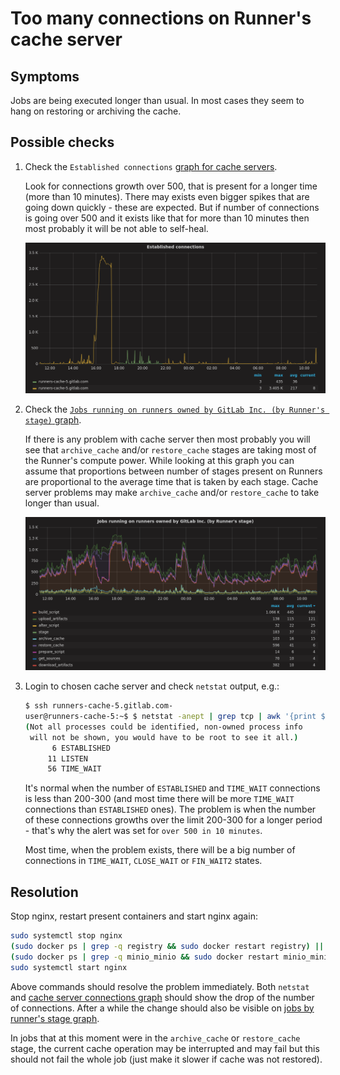# Too many connections on Runner's cache server

## Symptoms

Jobs are being executed longer than usual. In most cases they seem to hang on restoring or archiving the cache.

## Possible checks

1. Check the `Established connections` [graph for cache servers][cache server connections graph].

    Look for connections growth over 500, that is present for a longer time (more than 10 minutes). There may exists
    even bigger spikes that are going down quickly - these are expected. But if number of connections is going over
    500 and it exists like that for more than 10 minutes then most probably it will be not able to self-heal.

    ![Too many connections to cache server](../img/cache_server_too_many_connections.png)

1. Check the [`Jobs running on runners owned by GitLab Inc. (by Runner's stage)` graph][jobs by runner's stage graph].

    If there is any problem with cache server then most probably you will see that `archive_cache` and/or
    `restore_cache` stages are taking most of the Runner's compute power. While looking at this graph you can assume
    that proportions between number of stages present on Runners are proportional to the average time that is taken by
    each stage. Cache server problems may make `archive_cache` and/or `restore_cache` to take longer than usual.

    ![Runners by stage - cache server problem](../img/runners_by_stage_problem_with_cache.png)

1. Login to chosen cache server and check `netstat` output, e.g.:

    ```bash
    $ ssh runners-cache-5.gitlab.com-
    user@runners-cache-5:~$ $ netstat -anept | grep tcp | awk '{print $6}' | sort | uniq -c | sort -g
    (Not all processes could be identified, non-owned process info
     will not be shown, you would have to be root to see it all.)
          6 ESTABLISHED
         11 LISTEN
         56 TIME_WAIT
    ```

    It's normal when the number of `ESTABLISHED` and `TIME_WAIT` connections is less than 200-300 (and most time there
    will be more `TIME_WAIT` connections than `ESTABLISHED` ones). The problem is when the number of these connections
    growths over the limit 200-300 for a longer period - that's why the alert was set for `over 500 in 10 minutes`.

    Most time, when the problem exists, there will be a big number of connections in `TIME_WAIT`, `CLOSE_WAIT` or
    `FIN_WAIT2` states.

## Resolution

Stop nginx, restart present containers and start nginx again:

```bash
sudo systemctl stop nginx
(sudo docker ps | grep -q registry && sudo docker restart registry) || echo "Registry is not running. Skipping."
(sudo docker ps | grep -q minio_minio && sudo docker restart minio_minio) || echo "Minio is not running. Skipping."
sudo systemctl start nginx
```

Above commands should resolve the problem immediately. Both `netstat` and [cache server connections graph] should
show the drop of the number of connections. After a while the change should also be visible on [jobs by runner's
stage graph].

In jobs that at this moment were in the `archive_cache` or `restore_cache` stage, the current cache operation may be
interrupted and may fail but this should not fail the whole job (just make it slower if cache was not restored).

[cache server connections graph]:https://dashboards.gitlab.net/dashboard/db/ci?orgId=1&refresh=5m&from=now-24h&to=now&panelId=56&fullscreen
[jobs by runner's stage graph]:https://dashboards.gitlab.net/dashboard/db/ci?refresh=5m&orgId=1&from=now-24h&to=now&panelId=6&fullscreen

